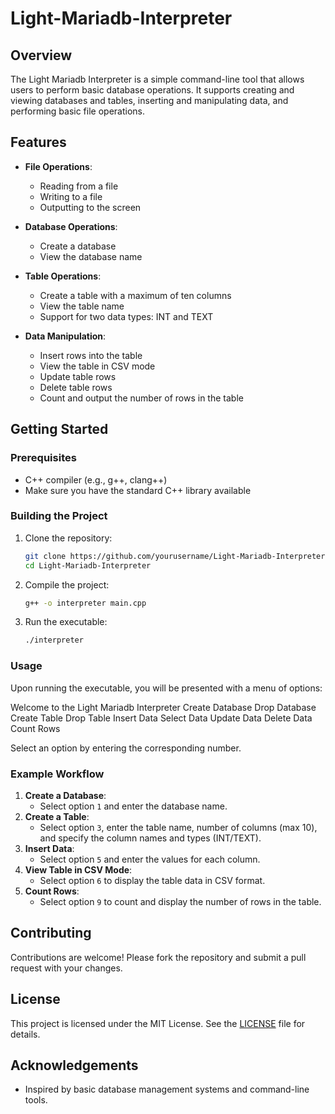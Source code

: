 # Light-Mariadb-Interpreter

## Overview
The Light Mariadb Interpreter is a simple command-line tool that allows users to perform basic database operations. It supports creating and viewing databases and tables, inserting and manipulating data, and performing basic file operations.

## Features
- **File Operations**:
  - Reading from a file
  - Writing to a file
  - Outputting to the screen

- **Database Operations**:
  - Create a database
  - View the database name

- **Table Operations**:
  - Create a table with a maximum of ten columns
  - View the table name
  - Support for two data types: INT and TEXT

- **Data Manipulation**:
  - Insert rows into the table
  - View the table in CSV mode
  - Update table rows
  - Delete table rows
  - Count and output the number of rows in the table

## Getting Started

### Prerequisites
- C++ compiler (e.g., g++, clang++)
- Make sure you have the standard C++ library available

### Building the Project
1. Clone the repository:
    ```sh
    git clone https://github.com/yourusername/Light-Mariadb-Interpreter.git
    cd Light-Mariadb-Interpreter
    ```

2. Compile the project:
    ```sh
    g++ -o interpreter main.cpp
    ```

3. Run the executable:
    ```sh
    ./interpreter
    ```

### Usage
Upon running the executable, you will be presented with a menu of options:

Welcome to the Light Mariadb Interpreter
Create Database
Drop Database
Create Table
Drop Table
Insert Data
Select Data
Update Data
Delete Data
Count Rows

Select an option by entering the corresponding number.

### Example Workflow
1. **Create a Database**:
    - Select option `1` and enter the database name.
2. **Create a Table**:
    - Select option `3`, enter the table name, number of columns (max 10), and specify the column names and types (INT/TEXT).
3. **Insert Data**:
    - Select option `5` and enter the values for each column.
4. **View Table in CSV Mode**:
    - Select option `6` to display the table data in CSV format.
5. **Count Rows**:
    - Select option `9` to count and display the number of rows in the table.

## Contributing
Contributions are welcome! Please fork the repository and submit a pull request with your changes.

## License
This project is licensed under the MIT License. See the [LICENSE](LICENSE) file for details.

## Acknowledgements
- Inspired by basic database management systems and command-line tools.